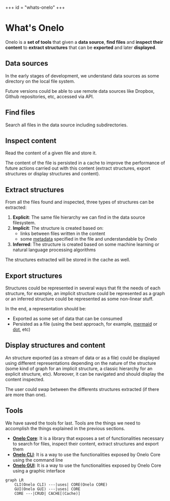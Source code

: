 +++
id = "whats-onelo"
+++

# What's Onelo

Onelo is a __set of tools__ that given a __data source__, __find files__ and __inspect their content__ to __extract structures__ that can be __exported__ and later __displayed__.

## Data sources

In the early stages of development, we understand data sources as some directory on the local file system.

Future versions could be able to use remote data sources like Dropbox, Github repositories, etc, accessed via API.

## Find files

Search all files in the data source including subdirectories.

## Inspect content

Read the content of a given file and store it.

The content of the file is persisted in a cache to improve the performance of future actions carried out with this content (extract structures, export structures or display structures and content).

## Extract structures

From all the files found and inspected, three types of structures can be extracted:

1. __Explicit__: The same file hierarchy we can find in the data source filesystem.
2. __Implicit__: The structure is created based on:
    * links between files written in the content
    * some [metadata](file-metadata.md) specified in the file and understandable by Onelo
3. __Inferred__: The structure is created based on some machine learning or natural language processing algorithms

The structures extracted will be stored in the cache as well.

## Export structures

Structures could be represented in several ways that fit the needs of each structure, for example, an implicit structure could be represented as a graph or an inferred structure could be represented as some non-linear stuff.

In the end, a representation should be:

* Exported as some set of data that can be consumed
* Persisted as a file (using the best approach, for example, [mermaid](https://mermaid-js.github.io) or [dot](https://en.wikipedia.org/wiki/DOT_(graph_description_language)), etc)

## Display structures and content

An structure exported (as a stream of data or as a file) could be displayed using different representations depending on the nature of the structure (some kind of graph for an implicit structure, a classic hierarchy for an explicit structure, etc). Moreover, it can be navigated and should display the content inspected.

The user could swap between the differents structures extracted (if there are more than one).

## Tools

We have saved the tools for last. Tools are the things we need to accomplish the things explained in the previous sections.

* [__Onelo Core__](onelo-core.md): It is a library that exposes a set of functionalities necessary to search for files, inspect their content, extract structures and export them
* [__Onelo CLI__](onelo-cli.md): It is a way to use the functionalities exposed by Onelo Core using the command line
* [__Onelo GUI__](onelo-gui.md): It is a way to use the functionalities exposed by Onelo Core using a graphic interface

```mermaid
graph LR
    CLI(Onelo CLI) ---|uses| CORE(Onelo CORE)
    GUI(Onelo GUI) ---|uses| CORE
    CORE ---|CRUD| CACHE[(Cache)]
```
